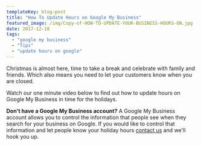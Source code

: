 ```yaml
---
templateKey: blog-post
title: "How To Update Hours on Google My Business"
featured_image: /img/Copy-of-HOW-TO-UPDATE-YOUR-BUSINESS-HOURS-ON.jpg
date: 2017-12-18
tags:
  - "google my business"
  - "Tips"
  - "update hours on google"
---
```


Christmas is almost here, time to take a break and celebrate with family and friends. Which also means you need to let your customers know when you are closed.

Watch our one minute video below to find out how to update hours on Google My Business in time for the holidays.

**Don't have a Google My Business account?** A Google My Business account allows you to control the information that people see when they search for your business on Google. If you would like to control that information and let people know your holiday hours [contact us](https://graphicintuitions.com/get-in-touch/) and we'll hook you up.